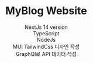 <h1 align="center">MyBlog Website </h1>


<div align="center">
  NextJs 14 version </br>
  TypeScript </br>
  NodeJs </br>
  MUI TailwindCss 디자인 작성 </br>
  GraphQl로 API 데이터 작성 </br>
</div>
